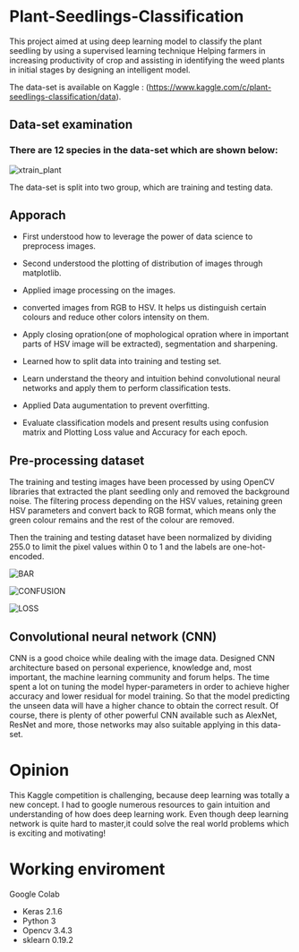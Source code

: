 # Plant-Seedlings-Classification
This project aimed at using deep learning model to classify the plant seedling by using a supervised learning technique Helping farmers in increasing productivity of crop and assisting in identifying the weed plants in initial stages by designing an intelligent model.

The data-set is available on Kaggle : (https://www.kaggle.com/c/plant-seedlings-classification/data).


## Data-set examination
### There are 12 species in the data-set which are shown below:
![xtrain_plant](https://user-images.githubusercontent.com/43289100/45993669-87d6f480-c0c2-11e8-86e7-cb5113af196b.png)

The data-set is split into two group, which are training and testing data.

## Apporach
* First understood how to leverage the power of data science to preprocess images.

* Second understood the plotting of distribution of images through matplotlib.

* Applied image processing on the images.

* converted images from RGB to HSV. It helps us distinguish certain colours and reduce other colors intensity on them.

* Apply closing opration(one of mophological opration where in important parts of HSV image will be extracted), segmentation and sharpening.

* Learned how to split data into training and testing set.

* Learn understand the theory and intuition behind convolutional neural networks and apply them to perform classification tests.

* Applied Data augumentation to prevent overfitting.

* Evaluate classification models and present results using confusion matrix and Plotting Loss value and Accuracy for each epoch.

## Pre-processing dataset
The training and testing images have been processed by using OpenCV libraries that extracted the plant seedling only and removed the background noise. The filtering process depending on the HSV values, retaining green HSV parameters and convert back to RGB format, which means only the green colour remains and the rest of the colour are removed.

Then the training and testing dataset have been normalized by dividing 255.0 to limit the pixel values within 0 to 1 and the labels are one-hot-encoded.

![BAR](https://user-images.githubusercontent.com/57914889/88261621-49251c00-cce4-11ea-894b-61aa7f925af9.PNG)

![CONFUSION](https://user-images.githubusercontent.com/57914889/88261624-4aeedf80-cce4-11ea-90b2-3268a7e65fcc.PNG)

![LOSS](https://user-images.githubusercontent.com/57914889/88261627-4b877600-cce4-11ea-8b20-24d0b19f21d1.PNG)

## Convolutional neural network (CNN)
CNN is a good choice while dealing with the image data. Designed CNN architecture based on personal experience, knowledge and, most important, the machine learning community and forum helps. The time spent a lot on tuning the model hyper-parameters in order to achieve higher accuracy and lower residual for model training. So that the model predicting the unseen data will have a higher chance to obtain the correct result. Of course, there is plenty of other powerful CNN available such as AlexNet, ResNet and more, those networks may also suitable applying in this data-set.

# Opinion
This Kaggle competition is challenging, because deep learning was totally a new concept. I had to google numerous resources to gain intuition and understanding of how does deep learning work. Even though deep learning network is quite hard to master,it could solve the real world problems which is exciting and motivating!

# Working enviroment
Google Colab
  - Keras 2.1.6
  - Python 3
  - Opencv 3.4.3
  - sklearn 0.19.2

